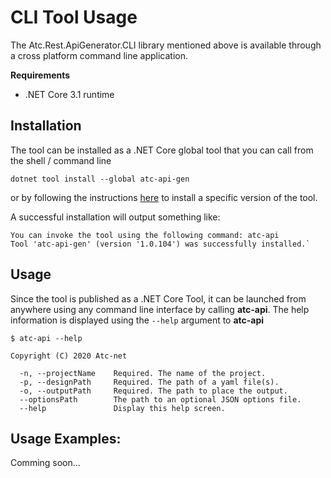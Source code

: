 # CLI Tool Usage

The Atc.Rest.ApiGenerator.CLI library mentioned above is available through a cross platform command line application.

**Requirements**
- .NET Core 3.1 runtime

## Installation

The tool can be installed as a .NET Core global tool that you can call from the shell / command line

```
dotnet tool install --global atc-api-gen
```

or by following the instructions [here](https://www.nuget.org/packages/atc-api-gen/) to install a specific version of the tool.

A successful installation will output something like:

```
You can invoke the tool using the following command: atc-api
Tool 'atc-api-gen' (version '1.0.104') was successfully installed.`
```

## Usage

Since the tool is published as a .NET Core Tool, it can be launched from anywhere using any command line interface by calling **atc-api**. The help information is displayed using the `--help` argument to **atc-api**

```
$ atc-api --help

Copyright (C) 2020 Atc-net

  -n, --projectName    Required. The name of the project.
  -p, --designPath     Required. The path of a yaml file(s).
  -o, --outputPath     Required. The path to place the output.
  --optionsPath        The path to an optional JSON options file.
  --help               Display this help screen.
```

## Usage Examples:

Comming soon...
